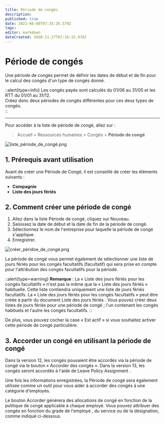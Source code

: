 ```yaml
---
title: Période de congés
description: 
published: true
date: 2021-06-08T07:35:26.579Z
tags: 
editor: markdown
dateCreated: 2020-11-27T07:16:15.978Z
---
```


# Période de congés

Une période de congés permet de définir les dates de début et de fin pour le calcul des congés d'un type de congés donné.  

::alert{type=info}
Les congés payés sont calculés du 01/06 au 31/05 et les RTT du 01/01 au 31/12.  
Créez donc deux périodes de congés différentes pour ces deux types de congés.  
::

---

Pour accéder à la liste de période de congé, allez sur :

> Accueil > Ressources humaines > Congés > **Période de congé**

![liste_période_de_congé.png](/humains-ressources/leave-period/liste_période_de_congé.png)

## 1. Prérequis avant utilisation

Avant de créer une Période de Congé, il est conseillé de créer les éléments suivants :

- **Compagnie**
- **Liste des jours fériés**

## 2. Comment créer une période de congé 

1. Allez dans la liste Période de congé, cliquez sur Nouveau.
2. Saisissez la date de début et la date de fin de la période de congé.
3. Sélectionnez le nom de l'entreprise pour laquelle la période de congé s'applique.
4. Enregistrer.

![créer_péridoe_de_congé.png](/humains-ressources/leave-period/créer_péridoe_de_congé.png)

La période de congé vous permet également de sélectionner une liste de jours fériés pour les congés facultatifs (facultatif) qui sera prise en compte pour l'attribution des congés facultatifs pour la période.

::alert{type=warning}
**Remarque** : La « Liste des jours fériés pour les congés facultatifs » n'est pas la même que la « Liste des jours fériés » habituelle. Cette liste contiendra uniquement une liste de jours fériés facultatifs. La « Liste des jours fériés pour les congés facultatifs » peut être créée à partir du document Liste des jours fériés . Vous pouvez créer deux listes de jours fériés pour une période de congé ; l'un contenant les congés habituels et l'autre les congés facultatifs.
::

De plus, vous pouvez cocher la case « Est actif » si vous souhaitez activer cette période de congé particulière.

## 3. Accorder un congé en utilisant la période de congé

Dans la version 12, les congés pouvaient être accordés via la période de congé via le bouton « Accorder des congés ». Dans la version 13, les congés seront accordés à l'aide de Leave Policy Assignment .

Une fois les informations enregistrées, la Période de congé sera également utilisée comme un outil pour vous aider à accorder des congés à une catégorie d'employés.

Le bouton Accorder générera des allocations de congé en fonction de la politique de congé applicable à chaque employé. Vous pouvez attribuer des congés en fonction du grade de l'employé , du service ou de la désignation, comme indiqué ci-dessous.